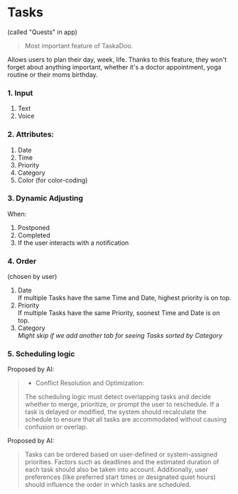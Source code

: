 # Tasks 
(called "Quests" in app) 

> Most important feature of TaskaDoo.
>
Allows users to plan their day, week, life. Thanks to this feature, they won't forget about anything important, whether it's a doctor appointment, yoga routine or their moms birthday.

### 1. Input
1. Text
2. Voice

### 2. Attributes:
1. Date
2. Time
3. Priority
4. Category
5. Color (for color-coding)
   
### 3. Dynamic Adjusting
When: 
1. Postponed 
2. Completed
3. If the user interacts with a notification 

### 4. Order
(chosen by user)
1. Date\
If multiple Tasks have the same Time and Date, highest priority is on top.
2. Priority\
If multiple Tasks have the same Priority, soonest Time and Date is on top.
1. Category\
*Might skip if we add another tab for seeing Tasks sorted by Category*

### 5. Scheduling logic

Proposed by AI:
> - Conflict Resolution and Optimization:
> 
> The scheduling logic must detect overlapping tasks and decide whether to merge, prioritize, or prompt the user to reschedule. If a task is delayed or modified, the system should recalculate the schedule to ensure that all tasks are accommodated without causing confusion or overlap.

Proposed by AI:
> Tasks can be ordered based on user-defined or system-assigned priorities. Factors such as deadlines and the estimated duration of each task should also be taken into account. Additionally, user preferences (like preferred start times or designated quiet hours) should influence the order in which tasks are scheduled.


